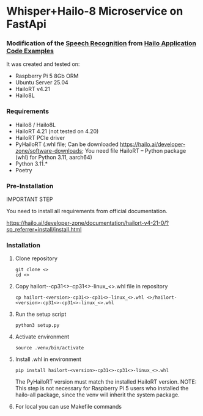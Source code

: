 # Whisper+Hailo-8 Microservice on FastApi 
### Modification of the [Speech Recognition](https://github.com/hailo-ai/Hailo-Application-Code-Examples/tree/main/runtime/hailo-8/python/speech_recognition) from [Hailo Application Code Examples](https://github.com/hailo-ai/Hailo-Application-Code-Examples/tree/main)

It was created and tested on:
- Raspberry Pi 5 8Gb ORM 
- Ubuntu Server 25.04
- HailoRT v4.21
- Hailo8L

### Requirements
- Hailo8 / Hailo8L
- HailoRT 4.21 (not tested on 4.20)
- HailoRT PCIe driver
- PyHailoRT (.whl file; Can be downloaded https://hailo.ai/developer-zone/software-downloads; You need file HailoRT – Python package (whl) for Python 3.11, aarch64)
- Python 3.11.*
- Poetry 

### Pre-Installation
IMPORTANT STEP

You need to install all requirements from official documentation.

https://hailo.ai/developer-zone/documentation/hailort-v4-21-0/?sp_referrer=install/install.html

### Installation
1. Clone repository
    ```shell
    git clone <>
    cd <>
    ```

2. Copy hailort-<version>-cp31<>-cp31<>-linux_<>.whl file in repository
    ```shell 
    cp hailort-<version>-cp31<>-cp31<>-linux_<>.whl <>/hailort-<version>-cp31<>-cp31<>-linux_<>.whl
    ```

3. Run the setup script
    ```shell
    python3 setup.py
    ```
   
4. Activate environment 
    ```shell
    source .venv/bin/activate
    ```

5. Install .whl in environment
    ```shell
    pip install hailort-<version>-cp31<>-cp31<>-linux_<>.whl
    ```
   
    The PyHailoRT version must match the installed HailoRT version. NOTE: This step is not necessary for Raspberry Pi 5 users who installed the hailo-all package, since the venv will inherit the system package.


6. For local you can use Makefile commands

